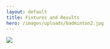 ```yaml
---
layout: default
title: Fixtures and Results
hero: /images/uploads/badminton2.jpg
---
```

![](/images/uploads/results221230.jpg)